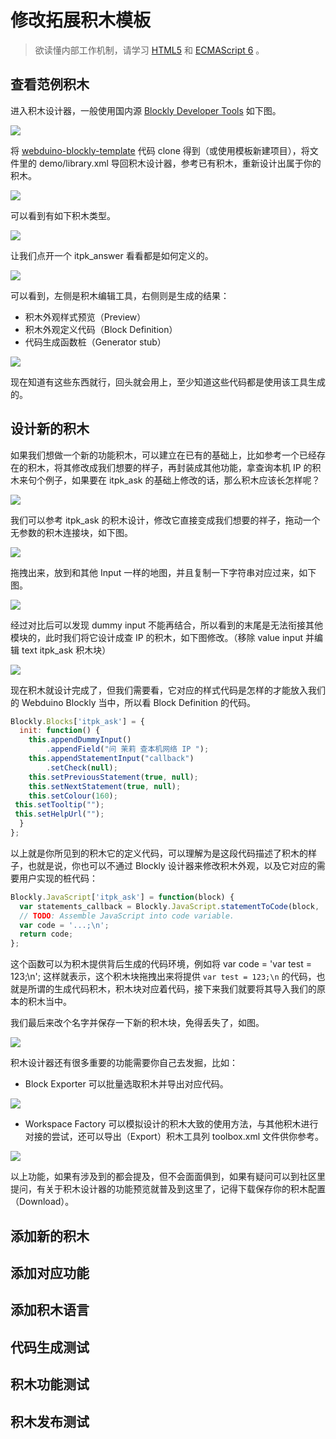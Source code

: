 # 修改拓展积木模板

> 欲读懂内部工作机制，请学习 [HTML5](https://www.runoob.com/html/html5-intro.html) 和 [ECMAScript 6](https://www.runoob.com/w3cnote/es6-concise-tutorial.html) 。

## 查看范例积木

进入积木设计器，一般使用国内源 [Blockly Developer Tools](http://walkline.wang/blockly/blockfactory/) 如下图。

![](images/blockly_tools.png)

将 [webduino-blockly-template](https://github.com/BPI-STEAM/webduino-blockly-template) 代码 clone 得到（或使用模板新建项目），将文件里的 demo/library.xml 导回积木设计器，参考已有积木，重新设计出属于你的积木。

![](images/select_library.png)

可以看到有如下积木类型。

![](images/blockly_list.png)

让我们点开一个 itpk_answer 看看都是如何定义的。

![](images/itpk_answer.png)

可以看到，左侧是积木编辑工具，右侧则是生成的结果：

- 积木外观样式预览（Preview）
- 积木外观定义代码（Block Definition）
- 代码生成函数桩（Generator stub）

![](images/blockly_result.png)

现在知道有这些东西就行，回头就会用上，至少知道这些代码都是使用该工具生成的。

## 设计新的积木

如果我们想做一个新的功能积木，可以建立在已有的基础上，比如参考一个已经存在的积木，将其修改成我们想要的样子，再封装成其他功能，拿查询本机 IP 的积木来句个例子，如果要在 itpk_ask 的基础上修改的话，那么积木应该长怎样呢？

![](images/itpk_ask.png)

我们可以参考 itpk_ask 的积木设计，修改它直接变成我们想要的祥子，拖动一个无参数的积木连接块，如下图。

![](images/get_input_dummy.png)

拖拽出来，放到和其他 Input 一样的地图，并且复制一下字符串对应过来，如下图。

![](images/input_contrast.png)

经过对比后可以发现 dummy input 不能再结合，所以看到的末尾是无法衔接其他模块的，此时我们将它设计成查 IP 的积木，如下图修改。（移除 value input 并编辑 text itpk_ask 积木块）

![](images/itpk_get_ip.png)

现在积木就设计完成了，但我们需要看，它对应的样式代码是怎样的才能放入我们的 Webduino Blockly 当中，所以看 Block Definition 的代码。

```javascript
Blockly.Blocks['itpk_ask'] = {
  init: function() {
    this.appendDummyInput()
        .appendField("问 茉莉 查本机网络 IP ");
    this.appendStatementInput("callback")
        .setCheck(null);
    this.setPreviousStatement(true, null);
    this.setNextStatement(true, null);
    this.setColour(160);
 this.setTooltip("");
 this.setHelpUrl("");
  }
};
```

以上就是你所见到的积木它的定义代码，可以理解为是这段代码描述了积木的样子，也就是说，你也可以不通过 Blockly 设计器来修改积木外观，以及它对应的需要用户实现的桩代码：

```javascript
Blockly.JavaScript['itpk_ask'] = function(block) {
  var statements_callback = Blockly.JavaScript.statementToCode(block, 'callback');
  // TODO: Assemble JavaScript into code variable.
  var code = '...;\n';
  return code;
};
```

这个函数可以为积木提供背后生成的代码环境，例如将 var code = 'var test = 123;\n'; 这样就表示，这个积木块拖拽出来将提供 `var test = 123;\n` 的代码，也就是所谓的生成代码积木，积木块对应着代码，接下来我们就要将其导入我们的原本的积木当中。

我们最后来改个名字并保存一下新的积木块，免得丢失了，如图。

![](images/save_itpk_get_ip.png)

积木设计器还有很多重要的功能需要你自己去发掘，比如：

- Block Exporter 可以批量选取积木并导出对应代码。

![](images/blockly_exporter.png)

- Workspace Factory 可以模拟设计的积木大致的使用方法，与其他积木进行对接的尝试，还可以导出（Export）积木工具列 toolbox.xml 文件供你参考。

![](images/blockly_factory.png)

以上功能，如果有涉及到的都会提及，但不会面面俱到，如果有疑问可以到社区里提问，有关于积木设计器的功能预览就普及到这里了，记得下载保存你的积木配置（Download）。

## 添加新的积木

## 添加对应功能

## 添加积木语言

## 代码生成测试

## 积木功能测试

## 积木发布测试
